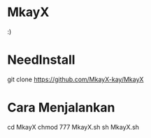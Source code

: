 # MkayX
:)

# NeedInstall

git clone https://github.com/MkayX-kay/MkayX

# Cara Menjalankan

cd MkayX
chmod 777 MkayX.sh
sh MkayX.sh
